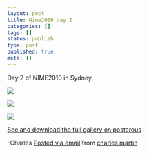 ```yaml
---
layout: post
title: Nime2010 day 2
categories: []
tags: []
status: publish
type: post
published: true
meta: {}
---
```


Day 2 of NIME2010 in Sydney.

![]({{site.baseurl}}/assets/posterous/charlesmartin/2010-06-nime2010.jpg)

![]({{site.baseurl}}/assets/posterous/charlesmartin/2010-06-nime2010-2.jpg)

![]({{site.baseurl}}/assets/posterous/charlesmartin/2010-06-ningendogs2.jpg)

[See and download the full gallery on posterous](http://charlesmartin.posterous.com/nime2010-day-2)

-Charles 
[Posted via email](http://posterous.com)  from 
[charles martin](http://charlesmartin.posterous.com/nime2010-day-2)
